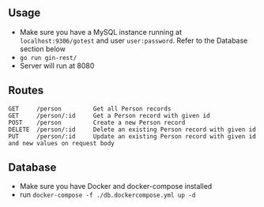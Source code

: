 ## Usage

- Make sure you have a MySQL instance running at `localhost:9306/gotest` and user `user:password`. Refer to the Database section below
- `go run gin-rest/`
- Server will run at 8080

## Routes
```
GET     /person         Get all Person records
GET     /person/:id     Get a Person record with given id
POST    /person         Create a new Person record
DELETE  /person/:id     Delete an existing Person record with given id
PUT     /person/:id     Update an existing Person record with given id and new values on request body
```

## Database

- Make sure you have Docker and docker-compose installed
- run `docker-compose -f ./db.dockercompose.yml up -d`
